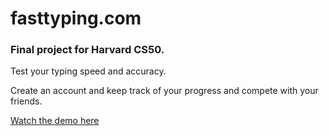 # fasttyping.com

### Final project for Harvard CS50.

Test your typing speed and accuracy.

Create an account and keep track of your progress and compete with your friends.

[Watch the demo here](https://youtu.be/QXqC5yYUjYI)

